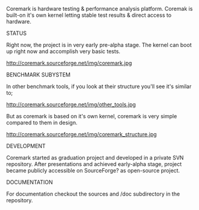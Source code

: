 Coremark is hardware testing & performance analysis platform. Coremak is built-on it's own kernel letting stable test results & direct access to hardware.

STATUS

Right now, the project is in very early pre-alpha stage. The kernel can boot up right now and accomplish very basic tests.

http://coremark.sourceforge.net/img/coremark.jpg

BENCHMARK SUBYSTEM

In other benchmark tools, if you look at their structure you'll see it's similar to;

http://coremark.sourceforge.net/img/other_tools.jpg

But as coremark is based on it's own kernel, coremark is very simple compared to them in design.

http://coremark.sourceforge.net/img/coremark_structure.jpg

DEVELOPMENT

Coremark started as graduation project and developed in a private SVN repository. After presentations and achieved early-alpha stage, project became publicly accessible on SourceForge? as open-source project.

DOCUMENTATION

For documentation checkout the sources and /doc subdirectory in the repository.
